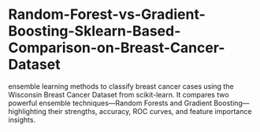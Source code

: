 # Random-Forest-vs-Gradient-Boosting-Sklearn-Based-Comparison-on-Breast-Cancer-Dataset
ensemble learning methods to classify breast cancer cases using the Wisconsin Breast Cancer Dataset from scikit-learn. It compares two powerful ensemble techniques—Random Forests and Gradient Boosting—highlighting their strengths, accuracy, ROC curves, and feature importance insights.
